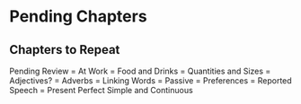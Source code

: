 # Pending Chapters

## Chapters to Repeat

Pending Review
    = At Work
    = Food and Drinks
    = Quantities and Sizes
    = Adjectives?
    = Adverbs
    = Linking Words
    = Passive
    = Preferences
    = Reported Speech
    = Present Perfect Simple and Continuous
